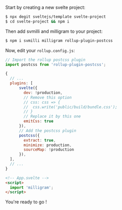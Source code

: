 Start by creating a new svelte project:

```bash
$ npx degit sveltejs/template svelte-project
$ cd svelte-project && npm i
```

Then add svmilli and milligram to your project:
```bash
$ npm i svmilli milligram rollup-plugin-postcss
```

Now, edit your `rollup.config.js`:
```js
// Import the rollup postcss plugin
import postcss from 'rollup-plugin-postcss';

{
  // ...
  plugins: [
      svelte({
        dev: !production,
        // Remove this option
        // css: css => {
        // 	css.write('public/build/bundle.css');
        // }
        // Replace it by this one
        emitCss: true
      }),
      // Add the postcss plugin
      postcss({
        extract: true,
        minimize: production,
        sourceMap: !production
      }),
  ],
  // ...
}
```

```html
<!-- App.svelte -->
<script>
  import 'milligram';
</script>
```

You're ready to go !
